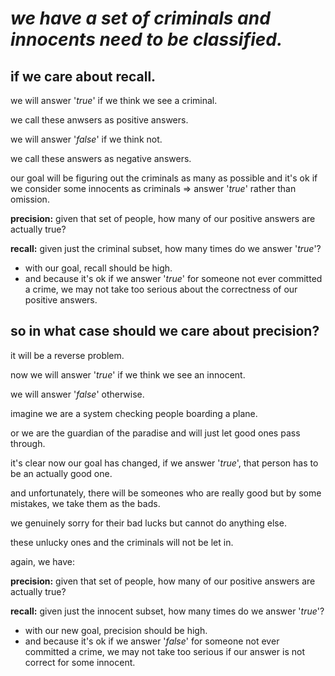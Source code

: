 # ***we have a set of criminals and innocents need to be classified.***

## if we care about recall.
we will answer '*true*' if we think we see a criminal.

we call these anwsers as positive answers.

we will answer '*false*' if we think not. 

we call these answers as negative answers.

our goal will be figuring out the criminals as many as possible and it's ok if we
consider some innocents as criminals => answer '*true*' rather than omission.

**precision:**
given that set of people, how many of our positive answers are actually true?

**recall:**
given just the criminal subset, how many times do we answer '*true*'?

* with our goal, recall should be high.
* and because it's ok if we answer '*true*' for someone not ever committed a
crime, we may not take too serious about the correctness of our positive
answers.

## so in what case should we care about precision?
it will be a reverse problem.

now we will answer '*true*' if we think we see an innocent.

we will answer '*false*' otherwise.

imagine we are a system checking people boarding a plane.

or we are the guardian of the paradise and will just let good ones pass through.

it's clear now our goal has changed, if we answer '*true*', that person has to
be an actually good one.

and unfortunately, there will be someones who are
really good but by some mistakes, we take them as the bads.

we genuinely sorry
for their bad lucks but cannot do anything else. 

these unlucky ones and the
criminals will not be let in.

again, we have:

**precision:**
given that set of people, how many of our positive answers are actually true?

**recall:**
given just the innocent subset, how many times do we answer '*true*'?

* with our new goal, precision should be high.
* and because it's ok if we answer '*false*' for someone not ever committed a
crime, we may not take too serious if our answer is not correct for some
innocent.
